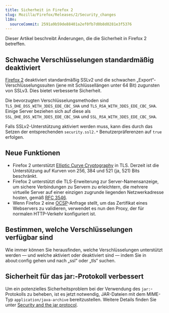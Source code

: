 ```yaml
---
title: Sicherheit in Firefox 2
slug: Mozilla/Firefox/Releases/2/Security_changes
l10n:
  sourceCommit: 2591a9b59de88401a2ef0fb7d0b8d0281e3f5376
---
```


Dieser Artikel beschreibt Änderungen, die die Sicherheit in Firefox 2 betreffen.

## Schwache Verschlüsselungen standardmäßig deaktiviert

[Firefox 2](/de/docs/Mozilla/Firefox/Releases/2) deaktiviert standardmäßig SSLv2 und die schwachen „Export“-Verschlüsselungssuiten (jene mit Schlüssellängen unter 64 Bit) zugunsten von SSLv3. Dies bietet verbesserte Sicherheit.

Die bevorzugten Verschlüsselungsmethoden sind `TLS_DHE_DSS_WITH_3DES_EDE_CBC_SHA` und `TLS_RSA_WITH_3DES_EDE_CBC_SHA`. Einige Server beziehen sich auf diese als `SSL_DHE_DSS_WITH_3DES_EDE_CBC_SHA` und `SSL_RSA_WITH_3DES_EDE_CBC_SHA`.

Falls SSLv2-Unterstützung aktiviert werden muss, kann dies durch das Setzen der entsprechenden `security.ssl2.*` Benutzerpräferenzen auf `true` erfolgen.

## Neue Funktionen

- Firefox 2 unterstützt [Elliptic Curve Cryptography](https://en.wikipedia.org/wiki/Elliptic_curve_cryptography) in TLS. Derzeit ist die Unterstützung auf Kurven von 256, 384 und 521 (ja, 521) Bits beschränkt.
- Firefox 2 unterstützt die TLS-Erweiterung zur Server-Namensanzeige, um sichere Verbindungen zu Servern zu erleichtern, die mehrere virtuelle Server auf einer einzigen zugrunde liegenden Netzwerkadresse hosten, gemäß [RFC 3546](https://datatracker.ietf.org/doc/html/rfc3546).
- Wenn Firefox 2 eine [OCSP](https://en.wikipedia.org/wiki/Ocsp)-Anfrage stellt, um das Zertifikat eines Webservers zu validieren, verwendet es nun den Proxy, der für normalen HTTP-Verkehr konfiguriert ist.

## Bestimmen, welche Verschlüsselungen verfügbar sind

Wie immer können Sie herausfinden, welche Verschlüsselungen unterstützt werden — und welche aktiviert oder deaktiviert sind — indem Sie in about:config gehen und nach „ssl“ oder „tls“ suchen.

## Sicherheit für das jar:-Protokoll verbessert

Um ein potenzielles Sicherheitsproblem bei der Verwendung des `jar:`-Protokolls zu beheben, ist es jetzt notwendig, JAR-Dateien mit dem MIME-Typ `application/java-archive` bereitzustellen. Weitere Details finden Sie unter [Security and the jar protocol](https://web.archive.org/web/20180706040540/https://developer.mozilla.org/de/docs/Mozilla/Security/Security_and_the_jar_protocol).
